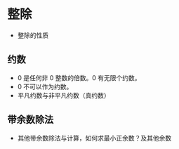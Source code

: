 # 整除
- 整除的性质
## 约数
- 0 是任何非 0 整数的倍数。0 有无限个约数。
- 0 不可以作为约数。
- 平凡约数与非平凡约数（真约数）
## 带余数除法
- 其他带余数除法与计算，如何求最小正余数？及其他余数

